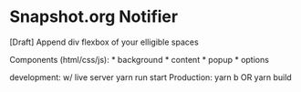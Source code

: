 # Snapshot.org Notifier
[Draft] Append div flexbox of your elligible spaces


Components (html/css/js):
    * background
    * content
    * popup
    * options

development: w/ live server
    yarn run start
Production:
    yarn b
    OR
    yarn build
